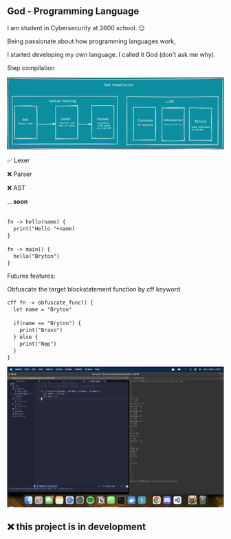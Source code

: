 ## God - Programming Language

I am student in Cybersecurity at 2600 school. 😏

Being passionate about how programming languages work, 

I started developing my own language. I called it God (don't ask me why).


Step compilation

![schema](images/schema_god_compilation.png)

✅  Lexer

❌ Parser

❌ AST

**...soon**



```god

fn -> hello(name) {
  print("Hello "+name)
}

fn -> main() {
  hello("Bryton")
}
```


Futures features:

Obfuscate the target blockstatement function by cff keyword

```god
cff fn -> obfuscate_func() {
  let name = "Bryton"

  if(name == "Bryton") {
    print("Bravo")
  } else {
    print("Nop")
  }
}
```

![Tokenization](images/screen1.png)


## ❌ this project is in development
